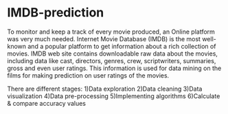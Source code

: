 # IMDB-prediction

To monitor and keep a track of every movie produced, an Online platform was very much needed. Internet Movie Database (IMDB) is the most well-known and a popular platform to get information about a rich collection of movies. IMDB web site contains downloadable raw data about the movies, including data like cast, directors, genres, crew, scriptwriters, summaries, gross and even user ratings. This information is used for data mining on the films for making prediction on user ratings of the movies. 

There are different stages:
1)Data exploration
2)Data cleaning
3)Data visualization
4)Data pre-processing
5)Implementing algorithms
6)Calculate & compare accuracy values
